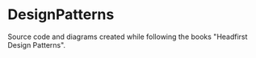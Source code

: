# DesignPatterns

Source code and diagrams created while following the books "Headfirst Design Patterns".
